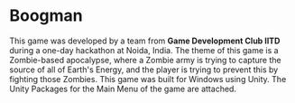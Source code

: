 # Boogman
This game was developed by a team from **Game Development Club IITD** during a one-day hackathon at Noida, India. The theme of this game is a Zombie-based apocalypse, where a Zombie army is trying to capture the source of all of Earth's Energy, and the player is trying to prevent this by fighting those Zombies. This game was built for Windows using Unity. The Unity Packages for the Main Menu of the game are attached.
